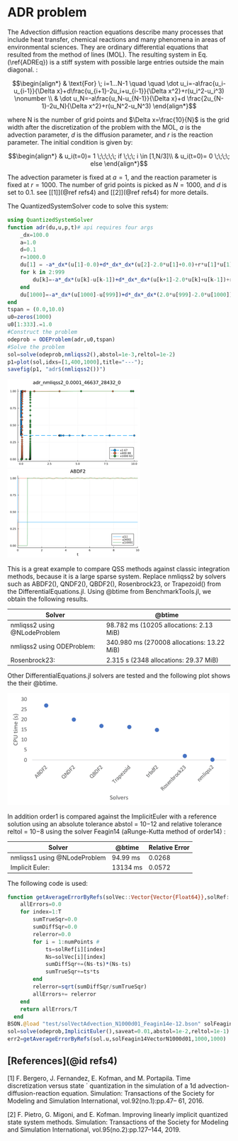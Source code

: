 # ADR problem


The Advection diffusion reaction  equations describe many processes that include heat transfer, chemical reactions and many phenomena in areas of environmental sciences. They are ordinary differential equations that resulted from the method of lines (MOL). The resulting system in Eq.(\ref{ADREq}) is a stiff system with possible large entries outside the main diagonal. :
```math
\begin{align*}
& \text{For} \; i=1...N-1  \quad \quad  \dot u_i=-a\frac{u_i-u_{i-1}}{\Delta x}+d\frac{u_{i+1}-2u_i+u_{i-1}}{\Delta x^2}+r(u_i^2-u_i^3) \nonumber \\
& \dot u_N=-a\frac{u_N-u_{N-1}}{\Delta x}+d \frac{2u_{N-1}-2u_N}{\Delta x^2}+r(u_N^2-u_N^3)
\end{align*}
```
where N is the number of grid points and $\Delta x=\frac{10}{N}$ is the grid width after the discretization of the problem with the MOL, $a$ is the advection parameter, $d$ is the diffusion parameter, and $r$ is the reaction parameter. The initial condition is given by:


```math
\begin{align*}
&  u_i(t=0)= 1 \;\;\;\;\; if \;\;\; i \in [1,N/3]\\
& u_i(t=0)= 0 \;\;\;\; else
\end{align*}
```

The advection parameter is fixed at $a=1$, and the reaction parameter is fixed at $r=1000$. The number of grid points is picked as $N=1000$, and $d$ is set to 0.1.
see [[1]](@ref refs4) and [[2]](@ref refs4) for more details.

The QuantizedSystemSolver code to solve this system:
```julia
using QuantizedSystemSolver
function adr(du,u,p,t)# api requires four args
    _dx=100.0
    a=1.0
    d=0.1
    r=1000.0
    du[1] = -a*_dx*(u[1]-0.0)+d*_dx*_dx*(u[2]-2.0*u[1]+0.0)+r*u[1]*u[1]*(1.0-u[1]) 
    for k in 2:999  
        du[k]=-a*_dx*(u[k]-u[k-1])+d*_dx*_dx*(u[k+1]-2.0*u[k]+u[k-1])+r*u[k]*u[k]*(1.0-u[k]) ;
    end 
    du[1000]=-a*_dx*(u[1000]-u[999])+d*_dx*_dx*(2.0*u[999]-2.0*u[1000])+r*u[1000]*u[1000]*(1.0-u[1000]) 
end
tspan = (0.0,10.0)
u0=zeros(1000)
u0[1:333].=1.0
#Construct the problem
odeprob = ODEProblem(adr,u0,tspan)
#Solve the problem
sol=solve(odeprob,nmliqss2(),abstol=1e-3,reltol=1e-2)
p1=plot(sol,idxs=[1,400,1000],title="---");
savefig(p1, "adr$(nmliqss2())") 
```
![plot_adrqss](../assets/img/adr_nmliqss2.png)
![plot_adr](../assets/img/adr_ABDF2.png)


This is a great example to compare QSS methods against classic integration methods, because it is a large sparse system.
Replace nmliqss2 by solvers such as ABDF2(), QNDF2(), QBDF2(), Rosenbrock23, or Trapezoid() from the DifferentialEquations.jl. Using @btime from BenchmarkTools.jl, we obtain the following results.

|Solver   | @btime  |
|---|---|
|nmliqss2 using @NLodeProblem   |  98.782 ms (10205 allocations: 2.13 MiB)  |   
|nmliqss2 using ODEProblem:    |  340.980 ms (270008 allocations: 13.22 MiB)  | 
|Rosenbrock23:    |  2.315 s (2348 allocations: 29.37 MiB)  |   


Other DifferentialEquations.jl solvers are tested and the following plot shows the their @btime.

![plot_adrcompare](../assets/img/adrBenchmarks.png)

In addition order1 is compared against the ImplicitEuler with a reference solution using an absolute
tolerance abstol = 10−12 and relative tolerance reltol = 10−8 using the solver Feagin14 (aRunge-Kutta method of order14) :

|Solver   | @btime  | Relative Error
|---|---|---|
|nmliqss1 using @NLodeProblem   |  94.99 ms  | 0.0268  |
|Implicit Euler:    |   13134 ms |  0.0572 |


The following code is used:
```julia
function getAverageErrorByRefs(solVec::Vector{Vector{Float64}},solRef::Vector{Any},T::Int,numPoints::Int)
    allErrors=0.0
    for index=1:T
        sumTrueSqr=0.0
        sumDiffSqr=0.0
        relerror=0.0
        for i = 1:numPoints #
            ts=solRef[i][index]
            Ns=solVec[i][index]
            sumDiffSqr+=(Ns-ts)*(Ns-ts)
            sumTrueSqr+=ts*ts
        end
        relerror=sqrt(sumDiffSqr/sumTrueSqr)
        allErrors+= relerror
    end
    return allErrors/T
  end
BSON.@load "test/solVectAdvection_N1000d01_Feagin14e-12.bson" solFeagin14VectorN1000d01
sol=solve(odeprob,ImplicitEuler(),saveat=0.01,abstol=1e-2,reltol=1e-1)
err2=getAverageErrorByRefs(sol.u,solFeagin14VectorN1000d01,1000,1000)
```


## [References](@id refs4)

[1] F. Bergero, J. Fernandez, E. Kofman, and M. Portapila. Time discretization versus state ´
quantization in the simulation of a 1d advection-diffusion-reaction equation. Simulation:
Transactions of the Society for Modeling and Simulation International, vol.92(no.1):pp.47–
61, 2016.

[2]  F. Pietro, G. Migoni, and E. Kofman. Improving linearly implicit quantized state system
methods. Simulation: Transactions of the Society for Modeling and Simulation International,
vol.95(no.2):pp.127–144, 2019.